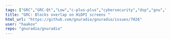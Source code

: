 ```yaml
---
tags: ["GRC","GRC-Qt","Low","c-plus-plus","cybersecurity","dsp","gnu","gnuradio","hacktoberfest","help-wanted","investigation","python","radio","sdr","wireless"]
title: "GRC: Blocks overlap on HiDPI screens "
html_url: "https://github.com/gnuradio/gnuradio/issues/7026"
user: "haakov"
repo: "gnuradio/gnuradio"
---
```


